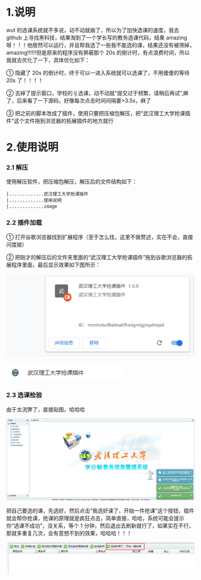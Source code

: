 # 1.说明

wut 的选课系统就不多说，动不动就崩了，所以为了加快选课的速度，我去 github 上寻找黑科技，结果淘到了一个学长写的教务选课代码，结果 amazing 呀！！！他居然可以运行，并且帮我选了一些我不能选的课，结果还没有被筛掉，amazing!!!!!!但是原来的程序没有屏蔽那个 20s 的倒计时，有点浪费时间，所以我就去优化了一下，具体优化如下：

① 隐藏了 20s 的倒计时，终于可以一进入系统就可以选课了，不用傻傻的等待 20s 了！！！！

② 去掉了提示窗口，学校的 lj 选课，动不动就“提交过于频繁，请稍后再试”,麻了，后来看了一下源码，好像每次点击时间间隔要>3.5s，麻了

③ 把之前的脚本改成了插件，使用只要把压缩包解压，把"武汉理工大学抢课插件"这个文件拖到浏览器的拓展插件的地方就行

# 2.使用说明

### 2.1 解压

使用解压软件，把压缩包解压，解压后的文件结构如下：

```
|.............武汉理工大学抢课插件
|.............使用说明
|.............image
```

### 2.2 插件加载

① 打开谷歌浏览器找到扩展程序（至于怎么找，这里不做赘述，实在不会，直接问度娘）

② 把刚才的解压后的文件夹里面的“武汉理工大学抢课插件”拖到谷歌浏览器的拓展程序里面，最后显示效果如下图所示：

![](image/使用说明/1624973255278.png)

![](image/使用说明/1624973281481.png)

### 2.3 选课检验

由于太流弊了，直接贴图，哈哈哈

![](image/使用说明/1624973410969.png)

把自己要选的课，先选好，然后点击“我选好课了，开始一件抢课”这个按钮，插件就会帮你抢课，抢课的原理就是疯狂点击，简单直接，哈哈，系统可能会提示你“选课不成功”，没关系，等个 1 分钟，然后退出去刷新就行了，如果实在不行，那就多重复几次，会有意想不到的效果，哈哈哈！！！

![](image/使用说明/1624973381531.png)
